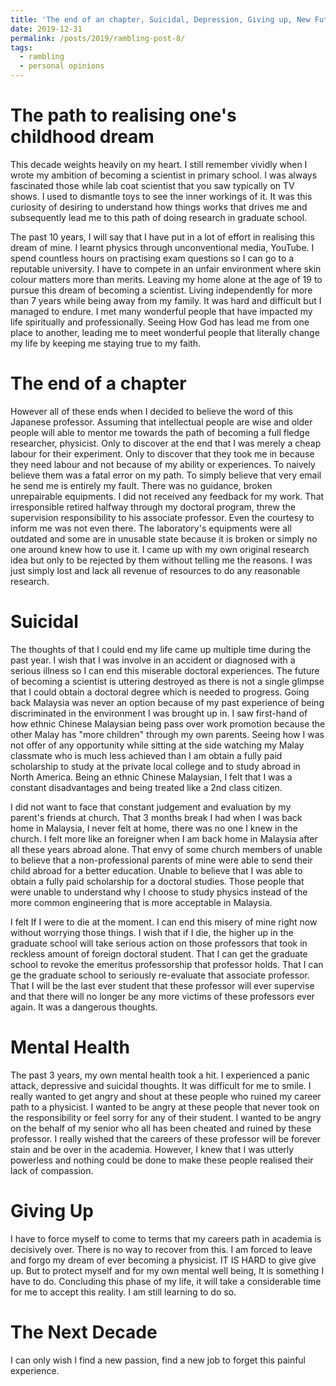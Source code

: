 ```yaml
---
title: 'The end of an chapter, Suicidal, Depression, Giving up, New Future'
date: 2019-12-31
permalink: /posts/2019/rambling-post-8/
tags:
  - rambling
  - personal opinions
---
```

The path to realising one's childhood dream
====
This decade weights heavily on my heart. I still remember vividly when I wrote my ambition of becoming a scientist in primary school. I was always fascinated those while lab coat scientist that you saw typically on TV shows. I used to dismantle toys to see the inner workings of it. It was this curiosity of desiring to understand how things works that drives me and subsequently lead me to this path of doing research in graduate school. 

The past 10 years, I will say that I have put in a lot of effort in realising this dream of mine. I learnt physics through unconventional media, YouTube. I spend countless hours on practising exam questions so I can go to a reputable university. I have to compete in an unfair environment where skin colour matters more than merits. Leaving my home alone at the age of 19 to pursue this dream of becoming a scientist. Living independently for more than 7 years while being away from my family. It was hard and difficult but I managed to endure. I met many wonderful people that have impacted my life spiritually and professionally. Seeing How God has lead me from one place to another, leading me to meet wonderful people that literally change my life by keeping me staying true to my faith.

The end of a chapter
====
However all of these ends when I decided to believe the word of this Japanese professor. Assuming that intellectual people are wise and older people will able to mentor me towards the path of becoming a full fledge researcher, physicist. Only to discover at the end that I was merely a cheap labour for their experiment. Only to discover that they took me in because they need labour and not because of my ability or experiences. To naively believe them was a fatal error on my path. To simply believe that very email he send me is entirely my fault. There was no guidance, broken unrepairable equipments. I did not received any feedback for my work. That irresponsible retired halfway through my doctoral program, threw the supervision responsibility to his associate professor. Even the courtesy to inform me was not even there. The laboratory's equipments were all outdated and some are in unusable state because it is broken or simply no one around knew how to use it. I came up with my own original research idea but only to be rejected by them without telling me the reasons. I was just simply lost and lack all revenue of resources to do any reasonable research. 

Suicidal
====
The thoughts of that I could end my life came up multiple time during the past year. I wish that I was involve in an accident or diagnosed with a serious illness so I can end this miserable doctoral experiences. The future of becoming a scientist is uttering destroyed as there is not a single glimpse that I could obtain a doctoral degree which is needed to progress. Going back Malaysia was never an option because of my past experience of being discriminated in the environment I was brought up in. I saw first-hand of how ethnic Chinese Malaysian being pass over work promotion because the other Malay has "more children" through my own parents. Seeing how I was not offer of any opportunity while sitting at the side watching my Malay classmate who is much less achieved than I am obtain a fully paid scholarship to study at the private local college and to study abroad in North America. Being an ethnic Chinese Malaysian, I felt that I was a constant disadvantages and being treated like a 2nd class citizen. 

I did not want to face that constant judgement and evaluation by my parent's friends at church. That 3 months break I had when I was back home in Malaysia, I never felt at home, there was no one I knew in the church. I felt more like an foreigner when I am back home in Malaysia after all these years abroad alone. That envy of some church members of unable to believe that a non-professional parents of mine were able to send their child abroad for a better education. Unable to believe that I was able to obtain a fully paid scholarship for a doctoral studies. Those people that were unable to understand why I choose to study physics instead of the more common engineering that is more acceptable in Malaysia. 

I felt If I were to die at the moment. I can end this misery of mine right now without worrying those things. I wish that if I die, the higher up in the graduate school will take serious action on those professors that took in reckless amount of foreign doctoral student. That I can get the graduate school to revoke the emeritus professorship that professor holds. That I can ge the graduate school to seriously re-evaluate that associate professor. That I will be the last ever student that these professor will ever supervise and that there will no longer be any more victims of these professors ever again. It was a dangerous thoughts.

Mental Health
====
The past 3 years, my own mental health took a hit. I experienced a panic attack, depressive and suicidal thoughts. It was difficult for me to smile. I really wanted to get angry and shout at these people who ruined my career path to a physicist. I wanted to be angry at these people that never took on the responsibility or feel sorry for any of their student. I wanted to be angry on the behalf of my senior who all has been cheated and ruined by these professor. I really wished that the careers of these professor will be forever stain and be over in the academia. However, I knew that I was utterly powerless and nothing could be done to make these people realised their lack of compassion.

Giving Up
====
I have to force myself to come to terms that my careers path in academia is decisively over. There is no way to recover from this. I am forced to leave and forgo my dream of ever becoming a physicist. IT IS HARD to give give up. But to protect myself and for my own mental well being, It is something I have to do. Concluding this phase of my life, it will take a considerable time for me to accept this reality. I am still learning to do so.

The Next Decade
====
I can only wish I find a new passion, find a new job to forget this painful experience.